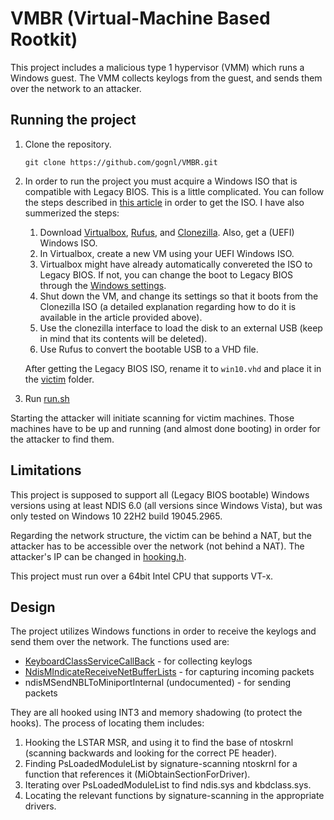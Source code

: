 # VMBR (Virtual-Machine Based Rootkit)
This project includes a malicious type 1 hypervisor (VMM) which runs a Windows guest. The VMM collects keylogs from the guest, and sends them over the network to an attacker.

## Running the project
1. Clone the repository.
	```
	git clone https://github.com/gognl/VMBR.git
	```
3. In order to run the project you must acquire a Windows ISO that is compatible with Legacy BIOS.  This is a little complicated. You can follow the steps described in [this article](https://raywoodcockslatest.wordpress.com/2021/08/17/linux-v2p/#ICa "this article") in order to get the ISO. I have also summerized the steps:
	1. Download [Virtualbox](https://www.virtualbox.org/ "Virtualbox"), [Rufus](https://rufus.ie/ "Rufus"), and [Clonezilla](https://clonezilla.org/downloads.php "Clonezilla"). Also, get a (UEFI) Windows ISO.
	2. In Virtualbox, create a new VM using your UEFI Windows ISO. 
	3. Virtualbox might have already automatically convereted the ISO to Legacy BIOS. If not, you can change the boot to Legacy BIOS through the [Windows settings](https://learn.microsoft.com/en-us/windows-hardware/manufacture/desktop/boot-to-uefi-mode-or-legacy-bios-mode?view=windows-11 "Windows settings").
	4. Shut down the VM, and change its settings so that it boots from the Clonezilla ISO (a detailed explanation regarding how to do it is available in the article provided above).
	5. Use the clonezilla interface to load the disk to an external USB (keep in mind that its contents will be deleted).
	6. Use Rufus to convert the bootable USB to a VHD file.

	After getting the Legacy BIOS ISO, rename it to `win10.vhd` and place it in the [victim](https://github.com/gognl/VMBR/tree/main/victim "victim") folder.

4. Run [run.sh](https://github.com/gognl/VMBR/blob/main/run.sh "run.sh")

Starting the attacker will initiate scanning for victim machines. Those machines have to be up and running (and almost done booting) in order for the attacker to find them.

## Limitations
This project is supposed to support all (Legacy BIOS bootable) Windows versions using at least NDIS 6.0 (all versions since Windows Vista), but was only tested on Windows 10 22H2 build 19045.2965.

Regarding the network structure, the victim can be behind a NAT, but the attacker has to be accessible over the network (not behind a NAT). The attacker's IP can be changed in [hooking.h](https://github.com/gognl/VMBR/blob/main/victim/include/hooks/hooking.h "hooking.h").

This project must run over a 64bit Intel CPU that supports VT-x.

## Design
The project utilizes Windows functions in order to receive the keylogs and send them over the network. The functions used are:
- [KeyboardClassServiceCallBack](https://learn.microsoft.com/en-us/previous-versions/ff542324(v=vs.85) "KeyboardClassServiceCallBack") - for collecting keylogs
- [NdisMIndicateReceiveNetBufferLists](https://learn.microsoft.com/en-us/windows-hardware/drivers/ddi/ndis/nf-ndis-ndismindicatereceivenetbufferlists "NdisMIndicateReceiveNetBufferLists") - for capturing incoming packets
- ndisMSendNBLToMiniportInternal (undocumented) - for sending packets

They are all hooked using INT3 and memory shadowing (to protect the hooks). The process of locating them includes:
1. Hooking the LSTAR MSR, and using it to find the base of ntoskrnl (scanning backwards and looking for the correct PE header).
2. Finding PsLoadedModuleList by signature-scanning ntoskrnl for a function that references it (MiObtainSectionForDriver).
3. Iterating over PsLoadedModuleList to find ndis.sys and kbdclass.sys.
4. Locating the relevant functions by signature-scanning in the appropriate drivers.

